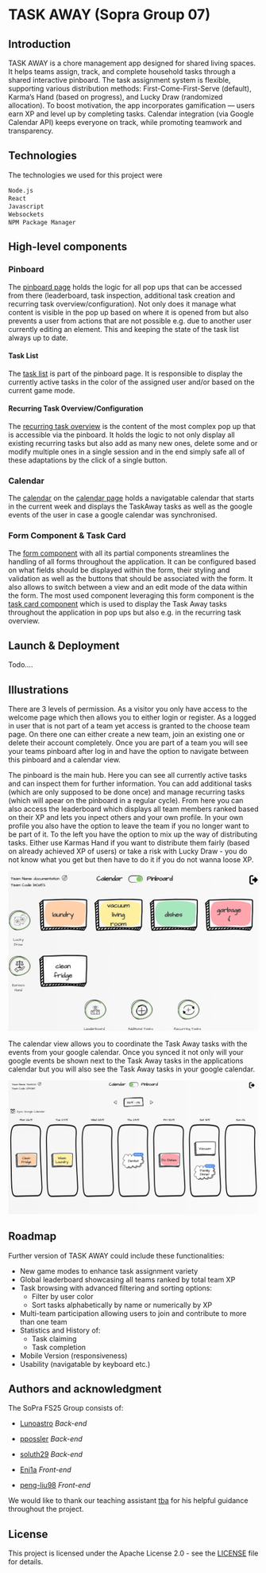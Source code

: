 # TASK AWAY (Sopra Group 07)

## Introduction

TASK AWAY is a chore management app designed for shared living spaces. It helps teams assign, track, and complete household tasks through a shared interactive pinboard. The task assignment system is flexible, supporting various distribution methods: First-Come-First-Serve (default), Karma’s Hand (based on progress), and Lucky Draw (randomized allocation). To boost motivation, the app incorporates gamification — users earn XP and level up by completing tasks. Calendar integration (via Google Calendar API) keeps everyone on track, while promoting teamwork and transparency.

## Technologies
The technologies we used for this project were

    Node.js
    React
    Javascript
    Websockets
    NPM Package Manager


## High-level components

### Pinboard

The [pinboard page](/app/pinboard/[id]/page.tsx) holds the logic for all pop ups that can be accessed from there (leaderboard, task inspection, additional task creation and recurring task overview/configuration). Not only does it manage what content is visible in the pop up based on where it is opened from but also prevents a user from actions that are not possible e.g. due to another user currently editing an element. This and keeping the state of the task list always up to date.

#### Task List

The [task list](/app/pinboard/[id]/taskList.tsx) is part of the pinboard page. It is responsible to display the currently active tasks in the color of the assigned user and/or based on the current game mode.

#### Recurring Task Overview/Configuration

The [recurring task overview](/app/pinboard/[id]/recurringTaskOverview.tsx) is the content of the most complex pop up that is accessible via the pinboard. It holds the logic to not only display all existing recurring tasks but also add as many new ones, delete some and or modify multiple ones in a single session and in the end simply safe all of these adaptations by the click of a single button.

### Calendar

The [calendar](/app/calendar/[id]/calendar.tsx) on the [calendar page](/app/calendar/[id]/page.tsx) holds a navigatable calendar that starts in the current week and displays the TaskAway tasks as well as the google events of the user in case a google calendar was synchronised.

### Form Component & Task Card

The [form component](/app/components/form/form.tsx) with all its partial components streamlines the handling of all forms throughout the application. It can be configured based on what fields should be displayed within the form, their styling and validation as well as the buttons that should be associated with the form. It also allows to switch between a view and an edit mode of the data within the form. The most used component leveraging this form component is the [task card component](/app/components/taskCard.tsx) which is used to display the Task Away tasks throughout the application in pop ups but also e.g. in the recurring task overview.


## Launch & Deployment

Todo....

## Illustrations

There are 3 levels of permission. 
As a visitor you only have access to the welcome page which then allows you to either login or register. 
As a logged in user that is not part of a team yet access is granted to the choose team page. On there one can either create a new team, join an existing one or delete their account completely. 
Once you are part of a team you will see your teams pinboard after log in and have the option to navigate between this pinboard and a calendar view.

The pinboard is the main hub. Here you can see all currently active tasks and can inspect them for further information. You can add additional tasks (which are only supposed to be done once) and manage recurring tasks (which will apear on the pinboard in a regular cycle).
From here you can also access the leaderboard which displays all team members ranked based on their XP and lets you inpect others and your own profile. In your own profile you also have the option to leave the team if you no longer want to be part of it.
To the left you have the option to mix up the way of distributing tasks. Either use Karmas Hand if you want to distribute them fairly (based on already achieved XP of users) or take a risk with Lucky Draw - you do not know what you get but then have to do it if you do not wanna loose XP.

![picture of pinboard](pinboard_image.png)

The calendar view allows you to coordinate the Task Away tasks with the events from your google calendar. Once you synced it not only will your google events be shown next to the Task Away tasks in the applications calendar but you will also see the Task Away tasks in your google calendar.

![picture of calendar](calendar_image.png)

## Roadmap

Further version of TASK AWAY could include these functionalities:

* New game modes to enhance task assignment variety 
* Global leaderboard showcasing all teams ranked by total team XP  
* Task browsing with advanced filtering and sorting options:
  * Filter by user color  
  * Sort tasks alphabetically by name or numerically by XP  
* Multi-team participation allowing users to join and contribute to more than one team  
* Statistics and History of:
  * Task claiming  
  * Task completion 
* Mobile Version (responsiveness)
* Usability (navigatable by keyboard etc.)


## Authors and acknowledgment

The SoPra FS25 Group consists of:

* [Lunoastro](https://github.com/Lunoastro) *Back-end*
* [ppossler](https://github.com/ppossler) *Back-end*

* [soluth29](https://github.com/soluth29) *Back-end*

* [Eni1a](https://github.com/Eni1a) *Front-end*

* [peng-liu98](https://github.com/peng-liu98) *Front-end*


We would like to thank our teaching assistant [tba](tba) for his helpful guidance throughout the project.

## License

This project is licensed under the Apache License 2.0 - see the [LICENSE](./LICENSE) file for details.
